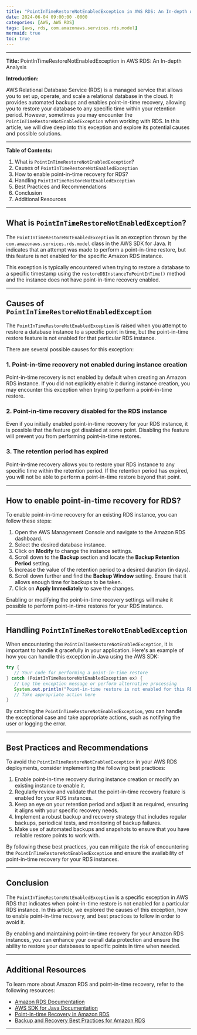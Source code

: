 ```yaml
---
title: "PointInTimeRestoreNotEnabledException in AWS RDS: An In-depth Analysis"
date: 2024-06-04 09:00:00 -0000
categories: [AWS, AWS RDS]
tags: [aws, rds, com.amazonaws.services.rds.model]
mermaid: true
toc: true
---
```



---

**Title:** PointInTimeRestoreNotEnabledException in AWS RDS: An In-depth Analysis


**Introduction:**

AWS Relational Database Service (RDS) is a managed service that allows you to set up, operate, and scale a relational database in the cloud. It provides automated backups and enables point-in-time recovery, allowing you to restore your database to any specific time within your retention period. However, sometimes you may encounter the `PointInTimeRestoreNotEnabledException` when working with RDS. In this article, we will dive deep into this exception and explore its potential causes and possible solutions.

---

**Table of Contents:**

1. What is `PointInTimeRestoreNotEnabledException`?
2. Causes of `PointInTimeRestoreNotEnabledException`
3. How to enable point-in-time recovery for RDS?
4. Handling `PointInTimeRestoreNotEnabledException`
5. Best Practices and Recommendations
6. Conclusion
7. Additional Resources

---

## What is `PointInTimeRestoreNotEnabledException`?

The `PointInTimeRestoreNotEnabledException` is an exception thrown by the `com.amazonaws.services.rds.model` class in the AWS SDK for Java. It indicates that an attempt was made to perform a point-in-time restore, but this feature is not enabled for the specific Amazon RDS instance.

This exception is typically encountered when trying to restore a database to a specific timestamp using the `restoreDBInstanceToPointInTime()` method and the instance does not have point-in-time recovery enabled.

---

## Causes of `PointInTimeRestoreNotEnabledException`

The `PointInTimeRestoreNotEnabledException` is raised when you attempt to restore a database instance to a specific point in time, but the point-in-time restore feature is not enabled for that particular RDS instance.

There are several possible causes for this exception:

### 1. Point-in-time recovery not enabled during instance creation

Point-in-time recovery is not enabled by default when creating an Amazon RDS instance. If you did not explicitly enable it during instance creation, you may encounter this exception when trying to perform a point-in-time restore.

### 2. Point-in-time recovery disabled for the RDS instance

Even if you initially enabled point-in-time recovery for your RDS instance, it is possible that the feature got disabled at some point. Disabling the feature will prevent you from performing point-in-time restores.

### 3. The retention period has expired

Point-in-time recovery allows you to restore your RDS instance to any specific time within the retention period. If the retention period has expired, you will not be able to perform a point-in-time restore beyond that point.

---

## How to enable point-in-time recovery for RDS?

To enable point-in-time recovery for an existing RDS instance, you can follow these steps:

1. Open the AWS Management Console and navigate to the Amazon RDS dashboard.
2. Select the desired database instance.
3. Click on **Modify** to change the instance settings.
4. Scroll down to the **Backup** section and locate the **Backup Retention Period** setting.
5. Increase the value of the retention period to a desired duration (in days).
6. Scroll down further and find the **Backup Window** setting. Ensure that it allows enough time for backups to be taken.
7. Click on **Apply Immediately** to save the changes.

Enabling or modifying the point-in-time recovery settings will make it possible to perform point-in-time restores for your RDS instance.

---

## Handling `PointInTimeRestoreNotEnabledException`

When encountering the `PointInTimeRestoreNotEnabledException`, it is important to handle it gracefully in your application. Here's an example of how you can handle this exception in Java using the AWS SDK:

```java
try {
   // Your code for performing a point-in-time restore
} catch (PointInTimeRestoreNotEnabledException ex) {
   // Log the exception message or perform alternative processing
   System.out.println("Point-in-time restore is not enabled for this RDS instance.");
   // Take appropriate action here
}
```

By catching the `PointInTimeRestoreNotEnabledException`, you can handle the exceptional case and take appropriate actions, such as notifying the user or logging the error.

---

## Best Practices and Recommendations

To avoid the `PointInTimeRestoreNotEnabledException` in your AWS RDS deployments, consider implementing the following best practices:

1. Enable point-in-time recovery during instance creation or modify an existing instance to enable it.
2. Regularly review and validate that the point-in-time recovery feature is enabled for your RDS instances.
3. Keep an eye on your retention period and adjust it as required, ensuring it aligns with your specific recovery needs.
4. Implement a robust backup and recovery strategy that includes regular backups, periodical tests, and monitoring of backup failures.
5. Make use of automated backups and snapshots to ensure that you have reliable restore points to work with.

By following these best practices, you can mitigate the risk of encountering the `PointInTimeRestoreNotEnabledException` and ensure the availability of point-in-time recovery for your RDS instances.

---

## Conclusion

The `PointInTimeRestoreNotEnabledException` is a specific exception in AWS RDS that indicates when point-in-time restore is not enabled for a particular RDS instance. In this article, we explored the causes of this exception, how to enable point-in-time recovery, and best practices to follow in order to avoid it.

By enabling and maintaining point-in-time recovery for your Amazon RDS instances, you can enhance your overall data protection and ensure the ability to restore your databases to specific points in time when needed.

---

## Additional Resources

To learn more about Amazon RDS and point-in-time recovery, refer to the following resources:

- [Amazon RDS Documentation](https://docs.aws.amazon.com/rds/)
- [AWS SDK for Java Documentation](https://docs.aws.amazon.com/sdk-for-java/)
- [Point-in-time Recovery in Amazon RDS](https://aws.amazon.com/rds/features/point-in-time-restore/)
- [Backup and Recovery Best Practices for Amazon RDS](https://aws.amazon.com/blogs/database/backup-and-recovery-best-practices-for-amazon-rds/)

---